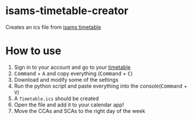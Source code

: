 # isams-timetable-creator
Creates an ics file from [isams timetable](https://harrowhk.students.isams.cloud/api/profile/timetable/?print=1)

# How to use
1) Sign in to your account and go to your [timetable](https://harrowhk.students.isams.cloud/api/profile/timetable/?print=1)
2) <kbd>Command</kbd> + <kbd>A</kbd> and copy everything (<kbd>Command</kbd> + <kbd>C</kbd>)
3) Download and modify some of the settings
4) Run the python script and paste everything into the console(<kbd>Command</kbd> + <kbd>V</kbd>)
5) A `Timetable.ics` should be created
6) Open the file and add it to your calendar app!
7) Move the CCAs and SCAs to the right day of the week
